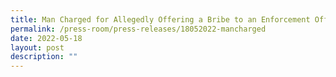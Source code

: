 ```yaml
---
title: Man Charged for Allegedly Offering a Bribe to an Enforcement Officer
permalink: /press-room/press-releases/18052022-mancharged
date: 2022-05-18
layout: post
description: ""
---
```

